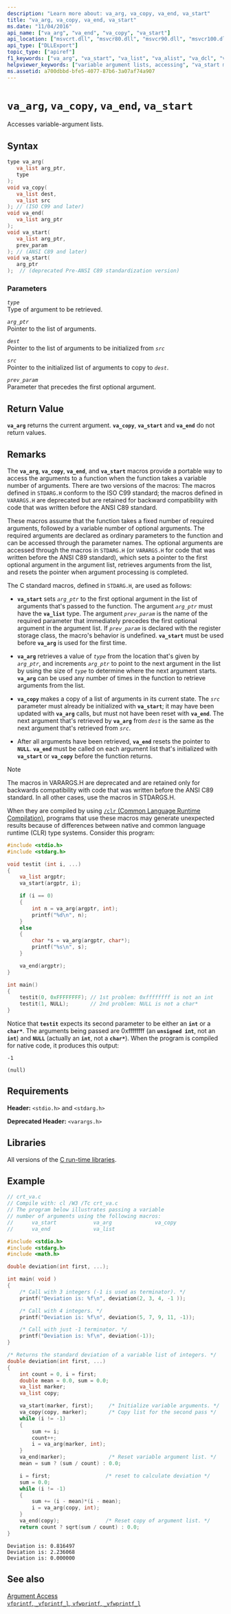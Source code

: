 ```yaml
---
description: "Learn more about: va_arg, va_copy, va_end, va_start"
title: "va_arg, va_copy, va_end, va_start"
ms.date: "11/04/2016"
api_name: ["va_arg", "va_end", "va_copy", "va_start"]
api_location: ["msvcrt.dll", "msvcr80.dll", "msvcr90.dll", "msvcr100.dll", "msvcr100_clr0400.dll", "msvcr110.dll", "msvcr110_clr0400.dll", "msvcr120.dll", "msvcr120_clr0400.dll", "ucrtbase.dll"]
api_type: ["DLLExport"]
topic_type: ["apiref"]
f1_keywords: ["va_arg", "va_start", "va_list", "va_alist", "va_dcl", "va_copy", "va_end"]
helpviewer_keywords: ["variable argument lists, accessing", "va_start macro", "va_arg macro", "va_end macro", "arguments [C++], argument lists", "va_list macro", "va_dcl macro", "va_alist macro", "va_copy macro"]
ms.assetid: a700dbbd-bfe5-4077-87b6-3a07af74a907
---
```

# `va_arg`, `va_copy`, `va_end`, `va_start`

Accesses variable-argument lists.

## Syntax

```C
type va_arg(
   va_list arg_ptr,
   type
);
void va_copy(
   va_list dest,
   va_list src
); // (ISO C99 and later)
void va_end(
   va_list arg_ptr
);
void va_start(
   va_list arg_ptr,
   prev_param
); // (ANSI C89 and later)
void va_start(
   arg_ptr
);  // (deprecated Pre-ANSI C89 standardization version)
```

### Parameters

*`type`*<br/>
Type of argument to be retrieved.

*`arg_ptr`*<br/>
Pointer to the list of arguments.

*`dest`*<br/>
Pointer to the list of arguments to be initialized from *`src`*

*`src`*<br/>
Pointer to the initialized list of arguments to copy to *`dest`*.

*`prev_param`*<br/>
Parameter that precedes the first optional argument.

## Return Value

**`va_arg`** returns the current argument. **`va_copy`**, **`va_start`** and **`va_end`** do not return values.

## Remarks

The **`va_arg`**, **`va_copy`**, **`va_end`**, and **`va_start`** macros provide a portable way to access the arguments to a function when the function takes a variable number of arguments. There are two versions of the macros: The macros defined in `STDARG.H` conform to the ISO C99 standard; the macros defined in `VARARGS.H` are deprecated but are retained for backward compatibility with code that was written before the ANSI C89 standard.

These macros assume that the function takes a fixed number of required arguments, followed by a variable number of optional arguments. The required arguments are declared as ordinary parameters to the function and can be accessed through the parameter names. The optional arguments are accessed through the macros in `STDARG.H` (or `VARARGS.H` for code that was written before the ANSI C89 standard), which sets a pointer to the first optional argument in the argument list, retrieves arguments from the list, and resets the pointer when argument processing is completed.

The C standard macros, defined in `STDARG.H`, are used as follows:

- **`va_start`** sets *`arg_ptr`* to the first optional argument in the list of arguments that's passed to the function. The argument *`arg_ptr`* must have the **`va_list`** type. The argument *`prev_param`* is the name of the required parameter that immediately precedes the first optional argument in the argument list. If *`prev_param`* is declared with the register storage class, the macro's behavior is undefined. **`va_start`** must be used before **`va_arg`** is used for the first time.

- **`va_arg`** retrieves a value of *`type`* from the location that's given by *`arg_ptr`*, and increments *`arg_ptr`* to point to the next argument in the list by using the size of *`type`* to determine where the next argument starts. **`va_arg`** can be used any number of times in the function to retrieve arguments from the list.

- **`va_copy`** makes a copy of a list of arguments in its current state. The *`src`* parameter must already be initialized with **`va_start`**; it may have been updated with **`va_arg`** calls, but must not have been reset with **`va_end`**. The next argument that's retrieved by **`va_arg`** from *`dest`* is the same as the next argument that's retrieved from *`src`*.

- After all arguments have been retrieved, **`va_end`** resets the pointer to **`NULL`**. **`va_end`** must be called on each argument list that's initialized with **`va_start`** or **`va_copy`** before the function returns.

> [!NOTE]
> The macros in VARARGS.H are deprecated and are retained only for backwards compatibility with code that was written before the ANSI C89 standard. In all other cases, use the macros in STDARGS.H.

When they are compiled by using [`/clr` (Common Language Runtime Compilation)](../../build/reference/clr-common-language-runtime-compilation.md), programs that use these macros may generate unexpected results because of differences between native and common language runtime (CLR) type systems. Consider this program:

```C
#include <stdio.h>
#include <stdarg.h>

void testit (int i, ...)
{
    va_list argptr;
    va_start(argptr, i);

    if (i == 0)
    {
        int n = va_arg(argptr, int);
        printf("%d\n", n);
    }
    else
    {
        char *s = va_arg(argptr, char*);
        printf("%s\n", s);
    }

    va_end(argptr);
}

int main()
{
    testit(0, 0xFFFFFFFF); // 1st problem: 0xffffffff is not an int
    testit(1, NULL);       // 2nd problem: NULL is not a char*
}
```

Notice that **`testit`** expects its second parameter to be either an **`int`** or a **`char*`**. The arguments being passed are 0xffffffff (an **`unsigned int`**, not an **`int`**) and **`NULL`** (actually an **`int`**, not a **`char*`**). When the program is compiled for native code, it produces this output:

```Output
-1

(null)
```

## Requirements

**Header:** `<stdio.h>` and `<stdarg.h>`

**Deprecated Header:** `<varargs.h>`

## Libraries

All versions of the [C run-time libraries](../../c-runtime-library/crt-library-features.md).

## Example

```C
// crt_va.c
// Compile with: cl /W3 /Tc crt_va.c
// The program below illustrates passing a variable
// number of arguments using the following macros:
//      va_start            va_arg              va_copy
//      va_end              va_list

#include <stdio.h>
#include <stdarg.h>
#include <math.h>

double deviation(int first, ...);

int main( void )
{
    /* Call with 3 integers (-1 is used as terminator). */
    printf("Deviation is: %f\n", deviation(2, 3, 4, -1 ));

    /* Call with 4 integers. */
    printf("Deviation is: %f\n", deviation(5, 7, 9, 11, -1));

    /* Call with just -1 terminator. */
    printf("Deviation is: %f\n", deviation(-1));
}

/* Returns the standard deviation of a variable list of integers. */
double deviation(int first, ...)
{
    int count = 0, i = first;
    double mean = 0.0, sum = 0.0;
    va_list marker;
    va_list copy;

    va_start(marker, first);     /* Initialize variable arguments. */
    va_copy(copy, marker);       /* Copy list for the second pass */
    while (i != -1)
    {
        sum += i;
        count++;
        i = va_arg(marker, int);
    }
    va_end(marker);              /* Reset variable argument list. */
    mean = sum ? (sum / count) : 0.0;

    i = first;                  /* reset to calculate deviation */
    sum = 0.0;
    while (i != -1)
    {
        sum += (i - mean)*(i - mean);
        i = va_arg(copy, int);
    }
    va_end(copy);               /* Reset copy of argument list. */
    return count ? sqrt(sum / count) : 0.0;
}
```

```Output
Deviation is: 0.816497
Deviation is: 2.236068
Deviation is: 0.000000
```

## See also

[Argument Access](../../c-runtime-library/argument-access.md)<br/>
[`vfprintf`, `_vfprintf_l`, `vfwprintf`, `_vfwprintf_l`](vfprintf-vfprintf-l-vfwprintf-vfwprintf-l.md)<br/>
